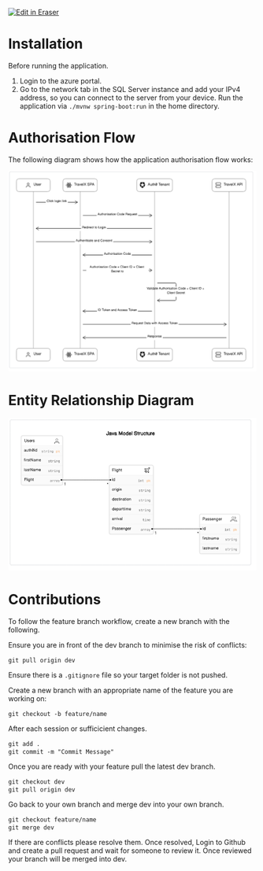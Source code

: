 <p><a target="_blank" href="https://app.eraser.io/workspace/FZOdoDP7gyF1Ceo5SjWs" id="edit-in-eraser-github-link"><img alt="Edit in Eraser" src="https://firebasestorage.googleapis.com/v0/b/second-petal-295822.appspot.com/o/images%2Fgithub%2FOpen%20in%20Eraser.svg?alt=media&amp;token=968381c8-a7e7-472a-8ed6-4a6626da5501"></a></p>

# Installation
Before running the application. 

1. Login to the azure portal. 
2. Go to the network tab in the SQL Server instance and add your IPv4 address, so you can connect to the server from your device. 
Run the application via `./mvnw spring-boot:run` in the home directory.

# Authorisation Flow
The following diagram shows how the application authorisation flow works:

![Authorisation Flow](/.eraser/FZOdoDP7gyF1Ceo5SjWs___U6y9emfrl8eHDv3I72P3GpFUUJa2___---figure---oBjVNl6M2yDtFaNPqBlnO---figure---vhnfp7DaSoydBvnDKtHlhg.png "Authorisation Flow")



# Entity Relationship Diagram


![ERD](/.eraser/FZOdoDP7gyF1Ceo5SjWs___U6y9emfrl8eHDv3I72P3GpFUUJa2___---figure---_YqrANLAr1CktGtRRJqcj---figure---RrGZRELgTlsSRVsgyxw5mw.png "ERD")

# Contributions
To follow the feature branch workflow, create a new branch with the following.

Ensure you are in front of the dev branch to minimise the risk of conflicts: 

```
git pull origin dev
```
Ensure there is a `.gitignore` file so your target folder is not pushed. 

Create a new branch with an appropriate name of the feature you are working on:

```
git checkout -b feature/name
```

After each session or sufficicient changes. 

```
git add .
git commit -m "Commit Message"
```

Once you are ready with your feature pull the latest dev branch. 
```
git checkout dev
git pull origin dev
```
Go back to your own branch and merge dev into your own branch. 

```
git checkout feature/name
git merge dev
```

If there are conflicts please resolve them. 
Once resolved, Login to Github and create a pull request and wait for someone to review it. Once reviewed your branch will be merged into dev.


<!--- Eraser file: https://app.eraser.io/workspace/FZOdoDP7gyF1Ceo5SjWs --->
